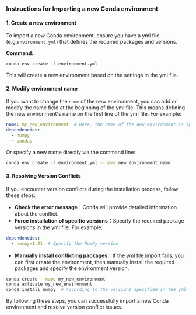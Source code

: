 ### Instructions for Importing a new Conda environment

#### 1. Create a new environment

To import a new Conda environment, ensure you have a yml file (e.g.`environment.yml`) that defines the required packages and versions.

**Command:**

```bash
conda env create -f environment.yml
```

This will create a new environment based on the settings in the yml file.

#### 2. Modify environment name

If you want to change the `name` of the new environment, you can add or modify the name field at the beginning of the yml file. This means defining the new environment's name on the first line of the yml file. For example:

```yaml
name: my_new_environment  # Here, the name of the new environment is specified.
dependencies:
  - numpy
  - pandas
```

Or specify a new name directly via the command line:

```bash
conda env create -f environment.yml --name new_environment_name
```

#### 3. Resolving Version Conflicts

If you encounter version conflicts during the installation process, follow these steps:

- **Check the error message**：Conda will provide detailed information about the conflict.
- **Force installation of specific versions**：Specify the required package versions in the yml file. For example:

```yaml
dependencies:
  - numpy=1.21  # Specify the NumPy version
```

- **Manually install conflicting packages**：If the yml file import fails, you can first create the environment, then manually install the required packages and specify the environment version.

```bash
conda create --name my_new_environment
conda activate my_new_environment
conda install numpy  # According to the versions specified in the yml file
```

By following these steps, you can successfully import a new Conda environment and resolve version conflict issues.